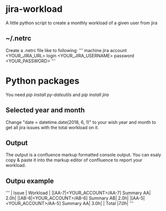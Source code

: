 # jira-workload
A little python script to create a monthly workload of a given user from jira 

## ~/.netrc
Create a .netrc file like to following:
'''
machine jira
	account <YOUR_JIRA_URL>
	login <YOUR_JIRA_USERNAME>
	password <YOUR_PASSWORD>
'''
# Python packages
You need *pip install py-dateutils* and *pip install jira*

## Selected year and month
Change "date = datetime.date(2018, 6, 1)" to your wish year and month to get all jira issues with the total workload on it.  

## Output
The output is a confluence markup formatted console output. You can esaly copy & paste it into the markup editor of conflluence to report your workload.   

## Outpu example
'''
| Issue | Workload |
|[AA-7|<YOUR_ACCOUNT>/AA-7] Summary AA| 2.0h|
|[AB-6|<YOUR_ACCOUNT>/AB-6] Summary AB| 2.0h|
|[AA-5|<YOUR_ACCOUNT>/AA-5] Summary AA| 3.0h|
| Total |*7.0h*|
'''
